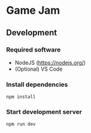 # Game Jam

## Development

### Required software

- NodeJS (https://nodejs.org/)
- (Optional) VS Code

### Install dependencies

```
npm install
```

### Start development server

```
npm run dev
```
